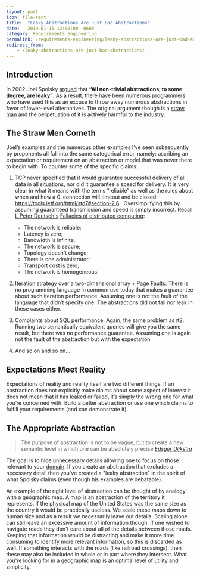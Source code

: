 ```yaml
---
layout: post
icon: file-text
title:  "Leaky Abstractions Are Just Bad Abstractions"
date:   2019-01-15 12:00:00 -0600
category: Requirements Engineering
permalink: /requirements-engineering/leaky-abstractions-are-just-bad-abstractions
redirect_from:
    - /leaky-abstractions-are-just-bad-abstractions/
---
```


## Introduction

In 2002 Joel Spolsky [argued](https://www.joelonsoftware.com/2002/11/11/the-law-of-leaky-abstractions/) that **“All non-trivial abstractions, to some degree, are leaky”**.  As a result, there have been numerous programmers who have used this as an excuse to throw away numerous abstractions in favor of lower-level alternatives. The original argument though is a [straw man](https://en.wikipedia.org/wiki/Straw_man) and the perpetuation of it is actively harmful to the industry.

## The Straw Men Cometh

Joel’s examples and the numerous other examples I’ve seen subsequently by proponents all fall into the same categorical error, namely: ascribing an expectation or requirement on an abstraction or model that was never there to begin with. To counter some of the specific claims:

1. TCP never specified that it would guarantee successful delivery of all data in all situations, nor did it guarantee a speed for delivery. It is very clear in what it means with the terms “reliable” as well as the rules about when and how a 0. connection will timeout and be closed: <https://tools.ietf.org/html/std7#section-2.6> . Oversimplifying this by assuming guaranteed transmission and speed is simply incorrect. Recall [L Peter Deutsch's](https://en.wikipedia.org/wiki/L._Peter_Deutsch) [Fallacies of distributed computing](https://en.wikipedia.org/wiki/Fallacies_of_distributed_computing):
    * The network is reliable;
    * Latency is zero;
    * Bandwidth is infinite;
    * The network is secure;
    * Topology doesn't change;
    * There is one administrator;
    * Transport cost is zero;
    * The network is homogeneous.

2. Iteration strategy over a two-dimensional array + Page Faults: There is no programming language in common use today that makes a guarantee about such iteration performance. Assuming one is not the fault of the language that didn’t specify one. The abstractions did not fail nor leak in these cases either.
3. Complaints about SQL performance: Again, the same problem as #2. Running two semantically equivalent queries will give you the same result, but there was no performance guarantee. Assuming one is again not the fault of the abstraction but with the expectation
4. And so on and so on...

## Expectations Meet Reality

Expectations of reality and reality itself are two different things. If an abstraction does not explicitly make claims about some aspect of interest it does not mean that it has leaked or failed, it’s simply the wrong one for what you’re concerned with. Build a better abstraction or use one which claims to fulfill your requirements (and can demonstrate it).

## The Appropriate Abstraction

> The purpose of abstraction is not to be vague,
> but to create a new semantic level in which one can be absolutely precise
> <cite><a href="https://en.wikipedia.org/wiki/Edsger_W._Dijkstra" target="_blank">Edsger Dijkstra</a></cite>

The goal is to hide unnecessary details allowing one to focus on those relevant to your [domain](https://en.wikipedia.org/wiki/Domain_of_discourse). If you create an abstraction that excludes a necessary detail then you've created a "leaky abstraction" in the spirit of what Spolsky claims (even though his examples are debatable).

An example of the right level of abstraction can be thought of by analogy with a geographic map.
A map is an abstraction of the territory it represents. If the physical map of the United States was the same
size as the country it would be practically useless. We scale these maps down to human size and as a result we
necessarily leave out details. Scaling alone can still leave an excessive amount of information though.
If one wished to navigate roads they don't care about all of the details between those roads. Keeping that information
would be distracting and make it more time consuming to identify more relevant information, so this is discarded as well.
If something interacts with the roads (like railroad crossings), then these may also be included in whole or in part where
they intersect. What you're looking for in a geographic map is an optimal level of utility and simplicity.

<!--

Rename post to: On Abstraction and Architecture

---

Zero Cost Abstractions

---

Don't confuse Declarative with Abstract
procedural code can be abstracted

-----
If we turn our attention to programming and programming languages, how do we obtain the right level of abstraction?
From [SICP](https://web.mit.edu/alexmv/6.037/sicp.pdf) we learn that a language consists of primitives, a means of combination, and a means of abstraction....
---

## Tennant's Correspondence Principle

Abstraction is done properly if it follows Tennant's Correspondence Principle.

The enables a higher level language to treat it as a new primitive
    From SICP: A language consists of Primitives, a Means of Combination, and a Means of Abstraction

Example in Lambda Calculus

Example in a Datastructure. Perhaps a Stack with an array implementation?

- <http://techscursion.com/2012/02/tennent-correspondence-principle.html>
- <https://softwareengineering.stackexchange.com/questions/116395/what-is-the-good-explanation-of-tennents-correspondence-principle>
- <https://gafter.blogspot.com/2006/08/tennents-correspondence-principle-and.html>
- <https://fanf.livejournal.com/118421.html>
- <https://esdiscuss.org/topic/tcp>
- <https://esdiscuss.org/topic/regarding-tennent-s-language-design-based-on-semantic-principles#content-0>

## Orthogonality

- Is there a way to measure and visibly represent the orthogonality of features in a language?
- Good primitives are defined by being orthogonal
  - But if bad primitives are given can you fix them for the next layer of abstraction?
    - Does this fixing violate TCP?
- Differing semantics demand different syntax
- Orthogonal semantics <>=> orthogonal syntax.
- <https://en.wikipedia.org/wiki/Orthogonality#Computer_science>

## Duality

## Concatenative Languages

Are concatenative languages an over-abstraction?

----

Alan Kay

Emergent Property can be another name for "Architecture"
an organization of matter or energy into a structure that ...
Emergent Behavior is architecture
  - What is non-emergent behavior then?

While your thoughts and beliefs are globally inconsistent,
you'll have consistent subsystems
---
Syntax should be suggestive, enable abstraction
Migration from Binary to Hex for readability
roman numerals & tally marks vs multiplication

Systems
- Emergent Properties
- Intentional Properties

----
A language is defined by primitives, means of combination, and a means of abstraction.

idioms in the language are expressions that occur repeatedly in multiple contexts.
	- these idioms are candidates for being abstracted to form a new idiom at a
	higher level language of discourse where they are a new primitive
- Tennant's Correspondance Principle applies here.

----
"Architecture is a vertical abstraction on implementation" --Roy Fielding et al.

-->
